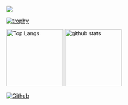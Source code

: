 ![](https://github-profile-summary-cards.vercel.app/api/cards/profile-details?username=xxxxxxxxxx&theme=2077)

[![trophy](https://github-profile-trophy.vercel.app/?username=xxxxxxxxxx&theme=onedark)](https://github-profile-trophy.vercel.app/?username=ryo-ma&theme=tokyonight)

<img alt="Top Langs" height="150px" src="https://github-readme-stats.vercel.app/api/top-langs/?username=xxxxxxxxxx&layout=compact&count_private=true&show_icons=true&theme=tokyonight" />

<img alt="github stats" height="150px" src="https://github-readme-stats.vercel.app/api?username=xxxxxxxxxx&count_private=true&show_icons=true&show_icons=true&theme=tokyonight" />

[![Github](https://img.shields.io/badge/--FFFFFF?style=social&logo=github&label=Follow%20xxxxxxxxxx)](https://github.com/xxxxxxxxxx)

<!--
**fs0414/fs0414** is a ✨ _special_ ✨ repository because its `README.md` (this file) appears on your GitHub profile.

Here are some ideas to get you started:

- 🔭 I’m currently working on ...
- 🌱 I’m currently learning ...
- 👯 I’m looking to collaborate on ...
- 🤔 I’m looking for help with ...
- 💬 Ask me about ...
- 📫 How to reach me: ...
- 😄 Pronouns: ...
- ⚡ Fun fact: ...
-->
